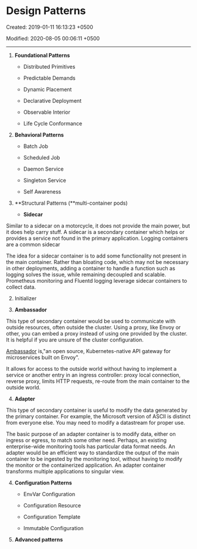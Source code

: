 # Design Patterns

Created: 2019-01-11 16:13:23 +0500

Modified: 2020-08-05 00:06:11 +0500

---

1. **Foundational Patterns**

   - Distributed Primitives

   - Predictable Demands

   - Dynamic Placement

   - Declarative Deployment

   - Observable Interior

   - Life Cycle Conformance

2. **Behavioral Patterns**

   - Batch Job

   - Scheduled Job

   - Daemon Service

   - Singleton Service

   - Self Awareness

3. **Structural Patterns (**multi-container pods)

   - **Sidecar**

Similar to a sidecar on a motorcycle, it does not provide the main power, but it does help carry stuff. A sidecar is a secondary container which helps or provides a service not found in the primary application. Logging containers are a common sidecar

The idea for a sidecar container is to add some functionality not present in the main container. Rather than bloating code, which may not be necessary in other deployments, adding a container to handle a function such as logging solves the issue, while remaining decoupled and scalable. Prometheus monitoring and Fluentd logging leverage sidecar containers to collect data.

2. Initializer

3. **Ambassador**

This type of secondary container would be used to communicate with outside resources, often outside the cluster. Using a proxy, like Envoy or other, you can embed a proxy instead of using one provided by the cluster. It is helpful if you are unsure of the cluster configuration.

[Ambassador](https://www.getambassador.io/) is,"an open source, Kubernetes-native API gateway for microservices built on Envoy".

It allows for access to the outside world without having to implement a service or another entry in an ingress controller: proxy local connection, reverse proxy, limits HTTP requests, re-route from the main container to the outside world.

4. **Adapter**

This type of secondary container is useful to modify the data generated by the primary container. For example, the Microsoft version of ASCII is distinct from everyone else. You may need to modify a datastream for proper use.

The basic purpose of an adapter container is to modify data, either on ingress or egress, to match some other need. Perhaps, an existing enterprise-wide monitoring tools has particular data format needs. An adapter would be an efficient way to standardize the output of the main container to be ingested by the monitoring tool, without having to modify the monitor or the containerized application. An adapter container transforms multiple applications to singular view.

4. **Configuration Patterns**

   - EnvVar Configuration

   - Configuration Resource

   - Configuration Template

   - Immutable Configuration

5. **Advanced patterns**
